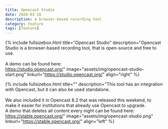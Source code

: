 ```yaml
---
title: Opencast Studio
date: 2020-03-16
description: a browser-based recording tool
category: feature
tags: [feature]
---
```


{% include fullsizebox.html
title="Opencast Studio"
description="Opencast Studio is a browser-based recording tool, that is open-source and free to use. <br><br>A demo can be found here:<br>https://studio.opencast.org/"
image="assets/img/opencast-studio-start.png"
linkurl="https://studio.opencast.org/"
align="right"
%}

{% include fullsizebox.html
title=""
description="This tool has an integration with Opencast, but it can also be used standalone.<br><br>We also included it in Opencast 8.2 that was released this weekend, to make it easier for institutions that already use Opencast to upgrade.<br>
A demo that deletes all content every night can be found here: https://stable.opencast.org/"
image="assets/img/opencast-studio.png"
linkurl="https://stable.opencast.org/"
align="left"
%}
